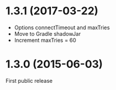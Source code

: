 # 1.3.1 (2017-03-22)
- Options connectTimeout and maxTries
- Move to Gradle shadowJar
- Increment maxTries = 60

# 1.3.0 (2015-06-03)

First public release
